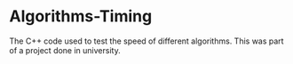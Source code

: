 # Algorithms-Timing
The C++ code used to test the speed of different algorithms. This was part of a project done in university.
